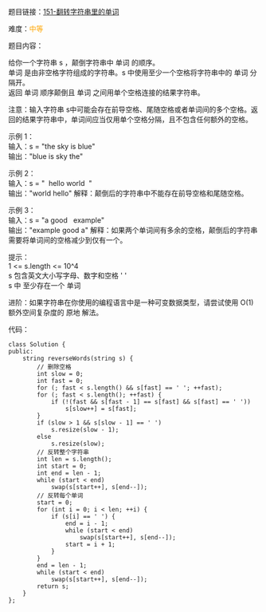 题目链接：[151-翻转字符串里的单词](https://leetcode-cn.com/problems/reverse-words-in-a-string/)

难度：<font color="Orange">中等</font>

题目内容：

给你一个字符串 s ，颠倒字符串中 单词 的顺序。<br>
单词 是由非空格字符组成的字符串。s 中使用至少一个空格将字符串中的 单词 分隔开。<br>
返回 单词 顺序颠倒且 单词 之间用单个空格连接的结果字符串。

注意：输入字符串 s中可能会存在前导空格、尾随空格或者单词间的多个空格。返回的结果字符串中，单词间应当仅用单个空格分隔，且不包含任何额外的空格。

示例 1：<br>
输入：s = "the sky is blue"<br>
输出："blue is sky the"

示例 2：<br>
输入：s = "  hello world  "<br>
输出："world hello"
解释：颠倒后的字符串中不能存在前导空格和尾随空格。

示例 3：<br>
输入：s = "a good   example"<br>
输出："example good a"
解释：如果两个单词间有多余的空格，颠倒后的字符串需要将单词间的空格减少到仅有一个。

提示：<br>
1 <= s.length <= 10^4<br>
s 包含英文大小写字母、数字和空格 ' '<br>
s 中 至少存在一个 单词<br>

进阶：如果字符串在你使用的编程语言中是一种可变数据类型，请尝试使用 O(1) 额外空间复杂度的 原地 解法。


代码：
```
class Solution {
public:
    string reverseWords(string s) {
        // 删除空格
        int slow = 0;
        int fast = 0;
        for (; fast < s.length() && s[fast] == ' '; ++fast);
        for (; fast < s.length(); ++fast) {
            if (!(fast && s[fast - 1] == s[fast] && s[fast] == ' '))
                s[slow++] = s[fast];
        }
        if (slow > 1 && s[slow - 1] == ' ')
            s.resize(slow - 1);
        else
            s.resize(slow);
        // 反转整个字符串
        int len = s.length();
        int start = 0;
        int end = len - 1;
        while (start < end)
            swap(s[start++], s[end--]);
        // 反转每个单词
        start = 0;
        for (int i = 0; i < len; ++i) {
            if (s[i] == ' ') {
                end = i - 1;
                while (start < end)
                    swap(s[start++], s[end--]);
                start = i + 1;
            }
        }
        end = len - 1;
        while (start < end)
            swap(s[start++], s[end--]);
        return s;
    }
};
```
